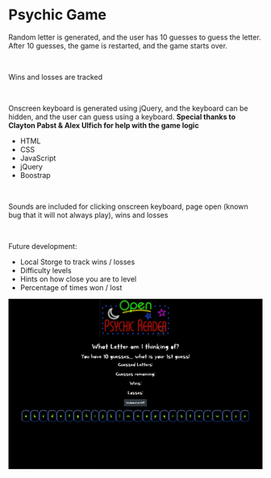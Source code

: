 <h1>Psychic Game</h1>

<p>Random letter is generated, and the user has 10 guesses to guess the letter. After 10 guesses, the game is restarted, and the game starts over.</p>

<br>

<p>Wins and losses are tracked</p>

<br>

<p>Onscreen keyboard is generated using jQuery, and the keyboard can be hidden, and the user can guess using a keyboard. <b>Special thanks to Clayton Pabst & Alex Ulfich for help with the game logic</b></p>

<ul>
<li>HTML</li>
<li>CSS</li>
<li>JavaScript</li>
<li>jQuery</li>
<li>Boostrap</li>
</ul>

<br>

<p>Sounds are included for clicking onscreen keyboard, page open (known bug that it will not always play), wins and losses</p>

<br>

<p>Future development:</p>

<ul>
<li>Local Storge to track wins / losses</li>
<li>Difficulty levels</li>
<li>Hints on how close you are to level</li>
<li>Percentage of times won / lost</li>
</ul>

<img src="/assets/images/psy.gif">